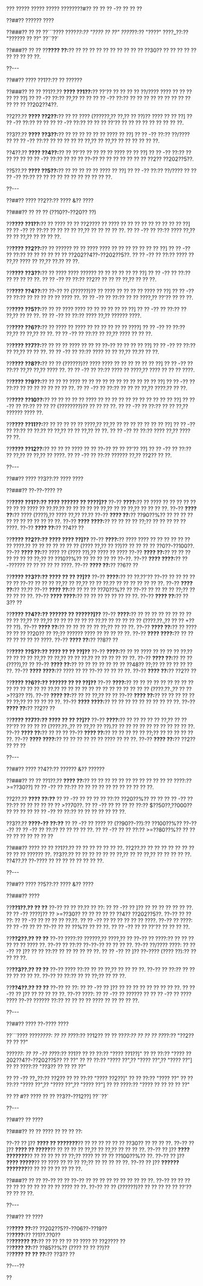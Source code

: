 ??? ????? ????? ????? ????????#?? ?? ?? ?? -?? ?? ?? ??

??##?? ?????? ????

??###?? ?? ??
??```????
????_??:?? "???? ?? ??"
????_??:?? "????"
????_??:?? "?????? ?? ??"
??``??`

??###?? ?? ??
??**???? ??:**?? ?? ?? ?? ?? ?? ?? ?? ?? ?? ?? ??30?? ?? ?? ?? ?? ?? ?? ?? ?? ?? ??.

??---

??##?? ???? ??1??:?? ?? ??????

??###?? ?? ??
??1??.?? **???? ??1??:**?? ??'?? ?? ?? ?? ?? ??/???? ???? ?? ?? ?? ?? ?? ??]
??  ?? -?? ??:?? ??,?? ?? ??
??  ?? -?? ??:?? ?? ?? ?? ?? ?? ?? ?? ?? ?? ?? ?? ?? ??202??4??.

??2??.?? **???? ??2??:**?? ?? ?? ???? (??????,?? ??,?? ?? ??)?? ???? ?? ?? ??]
??  ?? -?? ??:?? ?? ??
??  ?? -?? ??:?? ?? ?? ?? ??'?? ?? ?? ?? ?? ?? ?? ?? ?? ??.

??3??.?? **???? ??3??:**?? ?? ?? ?? ?? ?? ?? ???? ?? ??]
??  ?? -?? ??:?? ??/???? ??
??  ?? -?? ??:?? ?? ?? ?? ?? ?? ??,?? ?? ??,?? ?? ?? ?? ?? ?? ??.

??4??.?? **???? ??4??:**?? ?? ??'?? ?? ?? ?? ?? ???? ?? ?? ??]
??  ?? -?? ??:?? ?? ?? ?? ??
??  ?? -?? ??:?? ?? ?? ?? ??-?? ?? ?? ?? ?? ?? ?? ?? ??2?? ??202??5??.

??5??.?? **???? ??5??:**?? ?? ?? ?? ?? ?? ???? ?? ??]
??  ?? -?? ??:?? ??/???? ??
??  ?? -?? ??:?? ?? ?? ?? ?? ?? ?? ?? ?? ?? ?? ??.

??---

??##?? ???? ??2??:?? ???? &?? ????

??###?? ?? ?? ?? (??10??-??20?? ??)

??**???? ??1??:**?? ?? ???? ?? ?? ??2???? ?? ???? ?? ?? ?? ?? ?? ?? ?? ?? ?? ??]
??  ?? -?? ?? ??:?? ?? ?? ?? ?? ??,?? ?? ?? ?? ?? ??.
??  ?? -?? ?? ??:?? ???? ??,?? ?? ?? ??,?? ?? ?? ?? ??.

??**???? ??2??:**?? ?? ?????? ?? ?? ???? ???? ?? ?? ?? ?? ?? ?? ?? ??]
??  ?? -?? ?? ??:?? ?? ?? ?? ?? ?? ?? ??202??4??-??202??5??.
??  ?? -?? ?? ??:?? ???? ?? ??,?? ???? ?? ??,?? ??.?? ?? ??.

??**???? ??3??:**?? ?? ???? ???? ?????? ?? ?? ?? ?? ?? ?? ??]
??  ?? -?? ?? ??:?? ?? ?? ?? ?? ??.
??  ?? -?? ?? ??:?? ??2?? ?? ?? ?? ??,?? ?? ?? ??.

??**???? ??4??:**?? ??-?? ?? (??????)?? ?? ???? ?? ?? ?? ?? ???? ?? ??]
??  ?? -?? ?? ??:?? ?? ?? ?? ?? ?? ???? ??.
??  ?? -?? ?? ??:?? ?? ?? ????,?? ??'?? ?? ?? ??.

??**???? ??5??:**?? ?? ?? ???? ???? ?? ?? ?? ?? ?? ?? ??]
??  ?? -?? ?? ??:?? ?? ??,?? ?? ?? ??.
??  ?? -?? ?? ??:?? ???? ??,?? ?????? ????.

??**???? ??6??:**?? ?? ???? ?? ???? ?? ?? ?? ?? ?? ?? ????]
??  ?? -?? ?? ??:?? ??,?? ?? ??,?? ?? ??.
??  ?? -?? ?? ??:?? ?? ??,?? ???? ?? ?? ??.

??**???? ??7??:**?? ?? ?? ?? ???? ?? ?? ?? ??-?? ?? ?? ?? ?? ??]
??  ?? -?? ?? ??:?? ?? ??,?? ?? ?? ??.
??  ?? -?? ?? ??:?? ???? ?? ?? ??,?? ??.?? ?? ??.

??**???? ??8??:**?? ?? ?? (??????)?? ???? ???? ?? ?? ?? ?? ?? ?? ??]
??  ?? -?? ?? ??:?? ??,?? ??,?? ???? ??.
??  ?? -?? ?? ??:?? ???? ?? ????,?? ???? ?? ?? ?? ????.

??**???? ??9??:**?? ?? ?? ?? ???? ?? ?? ?? ?? ?? ?? ?? ?? ?? ?? ?? ??]
??  ?? -?? ?? ??:?? ?? ?? ?? ?? ?? ?? ?? ??.
??  ?? -?? ?? ??:?? ?? ?? ?? ??,?? ????.?? ?? ??.

??**???? ??10??:**?? ?? ?? ?? ?? ?? ???? ?? ?? ?? ?? ?? ?? ?? ?? ?? ?? ?? ??]
??  ?? -?? ?? ??:?? ?? ?? ?? (????????)?? ?? ?? ?? ??.
??  ?? -?? ?? ??:?? ?? ?? ??,?? ?????? ???? ??.

??**???? ??11??:**?? ?? ?? ?? ?? ?? ????,?? ??,?? ?? ?? ?? ?? ?? ?? ?? ??]
??  ?? -?? ?? ??:?? ?? ??.?? ?? ??,?? ?? ?? ??,?? ?? ??.
??  ?? -?? ?? ??:?? ???? ??,?? ???? ?? ??.

??**???? ??12??:**?? ?? ?? ?? ???? ?? ?? ??-?? ?? ?? ??'?? ??]
??  ?? -?? ?? ??:?? ?? ??,?? ?? ??,?? ?? ????.
??  ?? -?? ?? ??:?? ?????? ??,?? ??2?? ?? ??.

??---

??##?? ???? ??3??:?? ???? ????

??###?? ??-??-???? ??

??**???? ??1??:?? ???? ?????? ?? ????]??**
??-?? **????:**?? ?? ???? ?? ?? ?? ?? ?? ?? ?? ?? ???? ?? ??.??.?? ?? ?? ?? ?? ?? ??,?? ?? ?? ??,?? ?? ?? ?? ??.
??-?? **???? ??:**?? ???? (????),?? ???? ??,?? ??.??
??-?? **???? ??:**?? ??90??%?? ?? ?? ?? ?? ?? ?? ?? ?? ?? ?? ?? ??.
??-?? **???? ????:**?? ?? ?? ?? ?? ??;?? ?? ?? ?? ?? ?? ????.
??-?? **???? ??:**?? ??4?? ??

??**???? ??2??:?? ???? ???? ??]??**
??-?? **????:**?? ???? ???? ?? ?? ?? ?? ?? ?? ?? ????.?? ?? ?? ?? ?? ?? ?? ?? (???? ??,?? ?? ??)?? ?? ?? ?? ?? ??0??-??100??.
??-?? **???? ??:**?? ???? ?? (???? ??),?? ???? ?? ????
??-?? **???? ??:**?? ?? ?? ?? ?? ?? ?? ?? ??;?? ?? ??10??%?? ?? ?? ?? ?? ?? ??-??.
??-?? **???? ????:**?? ??-?????? ?? ?? ?? ?? ?? ????.
??-?? **???? ??:**?? ??6?? ??

??**???? ??3??:?? ???? ?? ?? ??]??**
??-?? **????:**?? ?? ??.??'?? ??-?? ?? ?? ?? ?? ?? ?? ??-?? ?? ?? ?? ??,?? ?? ??,?? ?? ?? ??.?? ?? ?? ?? ?? ?? ?? ??.
??-?? **???? ??:**?? ??.??
??-?? **???? ??:**?? ?? ?? ?? ??70??%?? ?? ??-?? ?? ?? ?? ?? ??;?? ?? ?? ?? ?? ??.
??-?? **???? ????:**?? ?? ?? ?? ?? ?? ?? ?? ??.
??-?? **???? ??:**?? ??3?? ??

??**???? ??4??:?? ?????? ?? ??????]??**
??-?? **????:**?? ?? ?? ?? ?? ?? ?? ?? ?? ?? ?? ??,?? ?? ??,?? ?? ?? ?? ?? ?? ?? ??.?? ?? ?? ?? ?? ?? (????.??.,?? ?? ?? +?? ?? ??).
??-?? **???? ??:**?? ?? ?? ?? ?? ?? ??;?? ?? ?? ??.
??-?? **???? ??:**?? ?? ???? ?? ?? ?? ??20?? ?? ??;?? ?????? ???? ?? ?? ?? ?? ??.
??-?? **???? ????:**?? ?? ?? ?? ?? ?? ?? ?? ????.
??-?? **???? ??:**?? ??8?? ??

??**???? ??5??:?? ???? ?? ?? ??]??**
??-?? **????:**?? ?? ?? ???? ?? ?? ?? ?? ??.?? ?? ?? ?? ?? ??,?? ?? ??,?? ?? ?? ??.?? ?? ?? ?? ?? ?? ??.
??-?? **???? ??:**?? ?? ?? (????),?? ??
??-?? **???? ??:**?? ?? ?? ?? ?? ?? ?? ?? ??48?? ??;?? ?? ?? ?? ?? ?? ??.
??-?? **???? ????:**?? ???? ?? ?? ??-?? ?? ?? ?? ??.
??-?? **???? ??:**?? ??2?? ??

??**???? ??6??:?? ?????? ?? ?? ??]??**
??-?? **????:**?? ?? ?? ?? ?? ?? ?? ?? ?? ?? ?? ?? ?? ?? ?? ?? ??.?? ?? ?? ?? ?? ?? ?? ?? ?? ?? ?? ?? ?? ?? (????.??.,?? ?? ?? >??3?? ??).
??-?? **???? ??:**?? ?? ?? ??,?? ?? ??
??-?? **???? ??:**?? ?? ?? ?? ?? ?? ?? ??;?? ?? ?? ?? ?? ??.
??-?? **???? ????:**?? ?? ?? ?? ?? ?? ?? ?? ?? ?? ??.
??-?? **???? ??:**?? ??2?? ??

??**???? ??7??:?? ???? ?? ?? ??]??**
??-?? **????:**?? ?? ?? ?? ?? ?? ??,?? ?? ?? ??'?? ?? ?? ?? ?? (????.??.,?? ?? ??,?? ?? ??).?? ?? ?? ?? ?? ?? ?? ?? ?? ?? ?? ??.
??-?? **???? ??:**?? ?? ?? ??
??-?? **???? ??:**?? ?? ?? ?? ?? ?? ??;?? ?? ?? ?? ?? ?? ??.
??-?? **???? ????:**?? ?? ?? ?? ?? ?? ?? ???? ?? ?? ??.
??-?? **???? ??:**?? ??2?? ?? ?? ??

??---

??##?? ???? ??4??:?? ?????? &?? ??????

??###?? ?? ??
??1??.?? **???? ??:**?? ?? ?? ?? ?? ?? ?? ?? ?? ?? ?? ?? ?? ????:?? >=??30??]
??  ?? -?? ?? ??:?? ?? ?? ?? ?? ?? ?? ?? ?? ?? ?? ??.

??2??.?? **???? ??:??**
??  ?? -?? ?? ?? ?? ?? ??:?? ??20??%?? ?? ??
??    ?? -?? ?? ??:?? ?? ?? ?? ?? ?? ?? >??70??.
??  ?? -?? ?? ?? ?? ?? ??:?? $??50??,??000?? ?? ?? ?? ??
??    ?? -?? ?? ??:?? ?? ?? ?? ?? ?? ?? ??.

??3??.?? **????-?? ??:??**
??  ?? -?? ?? ???? ?? (??90??-??):?? ??100??%?? ??-??-??
??    ?? -?? ?? ??:?? ?? ?? ?? ?? ??.
??  ?? -?? ?? ?? ??:?? >=??80??%?? ?? ?? ?? ?? ?? ?? ?? ?? ??

??###?? ???? ?? ??
??1??.?? ?? ?? ?? ?? ?? ?? ??.
??2??.?? ?? ?? ?? ?? ?? ?? ?? ?? ?? ?? ?????? ??.
??3??.?? ?? ?? ?? ?? ?? ?? ??,?? ?? ?? ??,?? ?? ?? ?? ?? ??.
??4??.?? ??-???? ?? ?? ?? ?? ?? ?? ?? ??.

??---

??##?? ???? ??5??:?? ???? &?? ????

??###?? ????

??**??1??.?? ?? ??**
??-?? ?? ?? ??.?? ?? ??:
?? ?? -?? ?? ]?? ?? ?? ?? ?? ?? ?? ??.
?? ?? -?? ????]?? ?? >=??30?? ?? ?? ?? ?? ?? ??4?? ??202??5??.
??-?? ?? ?? ??:
?? ?? -?? ?? ?? ?? ?? ??.??.
?? ?? -?? ?? ?? ?? ?? ?? ?? ????.
??-?? ?? ????:
?? ?? -?? ?? ?? ??-?? ?? ?? ??%?? ?? ?? ??.
?? ?? -?? ?? ?? ??'?? ?? ?? ?? ??.

??**??2??.?? ?? ??**
??-?? ????:?? ??????,?? ????,?? ??
??-?? ?? ????:?? ?? ?? ?? ?? ?? ?? ???? ??.
??-?? ?? ??:?? ??-??-?? ?? ?? ?? ??.
??-?? ??/???? ????:
?? ?? -?? ?? ]?? ?? ?? ??:?? ?? ?? ?? ?? ?? ??.
?? ?? -?? ?? ]?? ??-???? (???? ??):?? ?? ?? ?? ??.

??**??3??.?? ?? ??**
??-?? ???? ??:?? ?? ?? ??,?? ?? ?? ?? ??.
??-?? ?? ??:?? ?? ?? ?? ?? ?? ?? ??.
??-?? ?? ??:?? ?? ?? ??;?? ?? ?? ??.

??**??4??.?? ?? ??**
??-?? ?? ??:
?? ?? -?? ?? ]?? ?? ?? ?? ?? ?? ?? ?? ?? ??.
?? ?? -?? ?? ]?? ?? ?? ?? ?? ??.
??-?? ????:
?? ?? -?? ?? ?????? ??
?? ?? -?? ?? ???? ????
??-?? ?????? ??:?? ?? ?? ?? ?? ???? ?? ?? ?? ?? ??.

??---

??##?? ???? ??-???? ????

??```????
????_????:
?? ?? ??_??:?? ??12??
?? ?? ??_??:?? ??
?? ?? ??_??:?? "??2?? ?? ?? ??"

????_??:
?? ?? -?? ??_??:?? ??1??
??   ?? ??:?? "???? ??1??]"
??   ?? ??:?? "???? ??202??4??-??202??5?? ?? ??"
??   ?? ??:?? "???? ??",?? "???? ??",?? "???? ??"]
??   ?? ????:?? "??3?? ?? ?? ?? ??"

?? ?? -?? ??_??:?? ??2??
??   ?? ??:?? "???? ??2??]"
??   ?? ??:?? "???? ??"
??   ?? ??:?? "???? ??",?? "???? ??",?? "???? ??"]
??   ?? ????:?? "???? ?? ?? ?? ?? ??"

?? ?? #?? ???? ?? ?? ??3??-??12??]
??``??`

??---

??##?? ?? ????

??###?? ?? ??
???? ?? ?? ?? ??:

??-?? ?? ]?? **???? ?? ???????**?? ?? ?? ?? ?? ?? ?? ??30?? ?? ?? ?? ??.
??-?? ?? ]?? **???? ?? ?????**?? ?? ?? ?? ?? ??,?? ?? ??,?? ?? ?? ?? ??.
??-?? ?? ]?? **???? ???????**?? ?? ?? ?? ?? ?? ??;?? ???? ?? ?? ?? ??100??%?? ??.
??-?? ?? ]?? **???? ?????**?? ?? ???? ?? ?? ?? ??;?? ?? ?? ?? ?? ??.
??-?? ?? ]?? **?????? ???????**?? ?? ?? ?? ?? ?? ?? ??.

??###?? ?? ??
??-?? ?? ?? ??-?? ?? ?? ?? ?? ?? ?? ?? ?? ?? ??.
??-?? ?? ?? ?? ?? ?? ?? ?? ?? ?? ?? ?? ???? ?? ??.
??-?? ?? ?? (??????)?? ?? ?? ?? ?? ?? ??'?? ?? ?? ?? ??.

??---

??##?? ?? ????

??**???? ??:**?? ??202??5??-??06??-??19??  
??**????:**?? ??1??.??0??  
??**?????? ??:**?? ?? ?? ?? ?? ?? ???? ?? ??2???? ??  
??**???? ??:**?? ??85??%?? (???? ?? ?? ??)??  
??**???? ?? ?? ??:**?? ??3?? ??

??---??

??